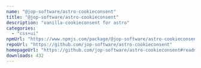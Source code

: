 ```yaml
---
name: "@jop-software/astro-cookieconsent"
title: "@jop-software/astro-cookieconsent"
description: "vanilla-cookieconsent for astro"
categories:
  - "css+ui"
npmUrl: "https://www.npmjs.com/package/@jop-software/astro-cookieconsent"
repoUrl: "https://github.com/jop-software/astro-cookieconsent"
homepageUrl: "https://github.com/jop-software/astro-cookieconsent#readme"
downloads: 432
---
```

